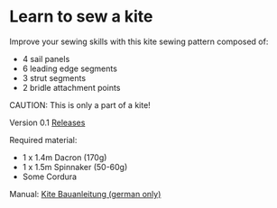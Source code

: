 # Learn to sew a kite #
Improve your sewing skills with this kite sewing pattern composed of:
* 4 sail panels
* 6 leading edge segments
* 3 strut segments
* 2 bridle attachment points

CAUTION: This is only a part of a kite!

Version 0.1 [Releases](https://github.com/wingworks/kite-teaser/releases)

Required material:
* 1 x 1.4m Dacron (170g)
* 1 x 1.5m Spinnaker (50-60g)
* Some Cordura

Manual: [Kite Bauanleitung (german only)](http://www.wingworks.de/bauanleitungen/tube-kite/bauanleitung)
